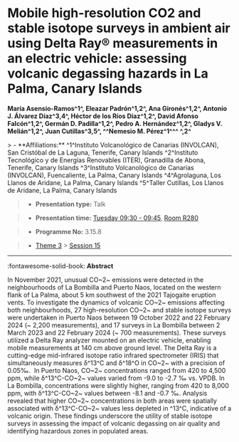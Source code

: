 # Mobile high-resolution CO2 and stable isotope surveys in ambient air using Delta Ray® measurements in an electric vehicle: assessing volcanic degassing hazards in La Palma, Canary Islands

**María Asensio-Ramos^1^, Eleazar Padrón^1,2^, Ana Gironés^1,2^, Antonio J. Álvarez Díaz^3,4^, Héctor de los Ríos Díaz^1,2^, David Afonso Falcón^1,2^, Germán D. Padilla^1,2^, Pedro A. Hernández^1,2^, Gladys V. Melián^1,2^, Juan Cutillas^3,5^, ^^Nemesio M. Pérez^1^^^ ^,2^**

<!-- more -->> - **Affiliations:** ^1^Instituto Volcanológico de Canarias (INVOLCAN), San Cristóbal de La Laguna, Tenerife, Canary Islands ^2^Instituto Tecnológico y de Energías Renovables (ITER), Granadilla de Abona, Tenerife, Canary Islands ^3^Instituto Volcanológico de Canarias (INVOLCAN), Fuencaliente, La Palma, Canary Islands ^4^Agrolaguna, Los Llanos de Aridane, La Palma, Canary Islands ^5^Taller Cutillas, Los Llanos de Aridane, La Palma, Canary Islands 

> - **Presentation type:** Talk

> - **Presentation time:** [Tuesday 09:30 - 09:45](../sessions_comparison.md#__tabbed_2_3), [Room R280](../maps_venue.md#__tabbed_1_1)

> - **Programme No:** 3.15.8

> - [Theme 3](../theme3.md) > [Session 15](../sessions/session-3-15.md)

--- 

:fontawesome-solid-book: **Abstract**

In November 2021, unusual CO~2~ emissions were detected in the neighbourhoods of La Bombilla and Puerto Naos, located on the western flank of La Palma, about 5 km southwest of the 2021 Tajogaite eruption vents. To investigate the dynamics of volcanic CO~2~ emissions affecting both neighbourhoods, 27 high-resolution CO~2~ and stable isotope surveys were undertaken in Puerto Naos between 19 October 2022 and 22 February 2024 (~ 2,200 measurements), and 17 surveys in La Bombilla between 2 March 2023 and 22 February 2024 (~ 700 measurements). These surveys utilized a Delta Ray analyzer mounted on an electric vehicle, enabling mobile measurements at 140 cm above ground level. The Delta Ray is a cutting-edge mid-infrared isotope ratio infrared spectrometer (IRIS) that simultaneously measures δ^13^C and δ^18^O in CO~2~ with a precision of 0.05‰. 
In Puerto Naos, CO~2~ concentrations ranged from 420 to 4,500 ppm, while δ^13^C-CO~2~ values varied from -9.0 to -2.7 ‰ vs. VPDB. In La Bombilla, concentrations were slightly higher, ranging from 420 to 8,000 ppm, with δ^13^C-CO~2~ values between -8.1 and -0.7 ‰. Analysis revealed that higher CO~2~ concentrations in both areas were spatially associated with δ^13^C-CO~2~ values less depleted in ^13^C, indicative of a volcanic origin. These findings underscore the utility of stable isotope surveys in assessing the impact of volcanic degassing on air quality and identifying hazardous zones in populated areas.

